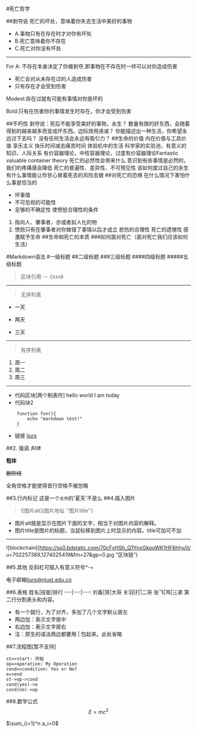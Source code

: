 #死亡哲学

##剥夺说
死亡的坏处，意味着你失去生活中美好的事物

- A.事物只有在存在时才对你有坏处
- B.死亡意味着你不存在
- C.死亡对你没有坏处
---
For A:
不存在本身决定了你被剥夺,即事物在不存在时一样可以对你造成伤害
- 死亡会对从未存在过的人造成伤害
- 只有存在才会受到伤害

Modest:存在过就有可能有事情对你是坏的

Bold:只有在伤害你的事情发生时存在，你才会受到伤害


##不朽性
剥夺说：死后不能享受美好的事物，永生？
数量有限的好东西，会随着得到的越来越多而变成坏东西。边际效用递减？
你能描述出一种生活，你希望永远过下去吗？
没有任何生活会永远有吸引力？
##生命的价值
内在价值与工具价值
享乐主义 快乐时间减去痛苦时间
体验机中的生活
科学家的实验池，有意义的知识、人际关系
有价容器理论，中性容器理论，过度有价容器理论Fantastic valuable container theory
死亡的必然性会带来什么
意识到有些事情是必然的，我们的疼痛感会降低
死亡的普遍性、差异性、不可预见性
该如何度过自己的余生
有什么事情能让你甘心冒着死去的风险去做
##对死亡的恐惧
在什么情况下害怕什么事是恰当的
- 坏事情
- 不可忽视的可能性
- 足够的不确定性
使愤怒合理性的条件
1. 指向人、肇事者，亦或者拟人化的物
2. 愤怒只有在肇事者对你做错了事情以后才成立
悲伤的合理性
死亡的遗憾性
感激赋予生命
##生命和死亡的本质
###如何面对死亡（面对死亡我们应该如何生活）


#Markdown语法
#一级标题
##二级标题
###三级标题
####四级标题
#####五级标题
>区块引用 --《xxx》
* * *
>无序列表
+ 一天
- 两天
* 三天
---
>有序列表
1. 周一
2. 周二
3. 周三
---

- 代码区块[两个制表符]
        hello world
        I am today
- 代码块2
```
    function fun(){ 
        echo "markdown test!"
    }
```
+ 链接
[liurs](liurs@njust.edu.cn)

##2. 强调
*斜体*

**粗体**

~~删除线~~

全角空格才能使得首行空格不被忽略

##3.行内标记
这是一个`炎热`的'夏天'不是么
##4.插入图片
>![图片alt](图片地址 ''图片title'')
- 图片alt就是显示在图片下面的文字，相当于对图片内容的解释。
- 图片title是图片的标题，当鼠标移到图片上时显示的内容。title可加可不加
---
![blockchain](https://ss0.bdstatic.com/70cFvHSh_Q1YnxGkpoWK1HF6hhy/it/
u=702257389,1274025419&fm=27&gp=0.jpg "区块链")

##5.其他
反斜杠可插入有意义符号\*\-\+

电子邮箱<liurs@njust.edu.cn>

##6.表格
姓名|技能|排行
---|:--:|---:
刘备|哭|大哥
关羽|打|二哥
张飞|骂|三弟
第二行分割表头和内容。
- 有一个就行，为了对齐，多加了几个文字默认居左
- 两边加：表示文字居中
- 右边加：表示文字居右
- 注：原生的语法两边都要用 | 包起来。此处省略

##7.流程图[暂不支持]
```flow
st=>start: 开始
op=>operation: My Operation
cond=>condition: Yes or No?
e=>end
st->op->cond
cond(yes)->e
cond(no)->op
```

##8.数学公式
$$E=mc^2$$

$\sum_{i=1}^n a_i=0$

